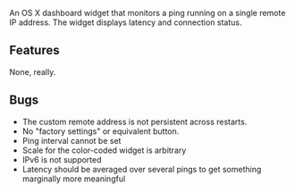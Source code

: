 An OS X dashboard widget that monitors a ping running on a single remote IP address. The widget displays latency and connection status.

## Features ##

None, really.

## Bugs ##

  * The custom remote address is not persistent across restarts.
  * No "factory settings" or equivalent button.
  * Ping interval cannot be set
  * Scale for the color-coded widget is arbitrary
  * IPv6 is not supported
  * Latency should be averaged over several pings to get something marginally more meaningful